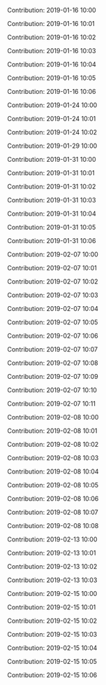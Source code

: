 Contribution: 2019-01-16 10:00

Contribution: 2019-01-16 10:01

Contribution: 2019-01-16 10:02

Contribution: 2019-01-16 10:03

Contribution: 2019-01-16 10:04

Contribution: 2019-01-16 10:05

Contribution: 2019-01-16 10:06

Contribution: 2019-01-24 10:00

Contribution: 2019-01-24 10:01

Contribution: 2019-01-24 10:02

Contribution: 2019-01-29 10:00

Contribution: 2019-01-31 10:00

Contribution: 2019-01-31 10:01

Contribution: 2019-01-31 10:02

Contribution: 2019-01-31 10:03

Contribution: 2019-01-31 10:04

Contribution: 2019-01-31 10:05

Contribution: 2019-01-31 10:06

Contribution: 2019-02-07 10:00

Contribution: 2019-02-07 10:01

Contribution: 2019-02-07 10:02

Contribution: 2019-02-07 10:03

Contribution: 2019-02-07 10:04

Contribution: 2019-02-07 10:05

Contribution: 2019-02-07 10:06

Contribution: 2019-02-07 10:07

Contribution: 2019-02-07 10:08

Contribution: 2019-02-07 10:09

Contribution: 2019-02-07 10:10

Contribution: 2019-02-07 10:11

Contribution: 2019-02-08 10:00

Contribution: 2019-02-08 10:01

Contribution: 2019-02-08 10:02

Contribution: 2019-02-08 10:03

Contribution: 2019-02-08 10:04

Contribution: 2019-02-08 10:05

Contribution: 2019-02-08 10:06

Contribution: 2019-02-08 10:07

Contribution: 2019-02-08 10:08

Contribution: 2019-02-13 10:00

Contribution: 2019-02-13 10:01

Contribution: 2019-02-13 10:02

Contribution: 2019-02-13 10:03

Contribution: 2019-02-15 10:00

Contribution: 2019-02-15 10:01

Contribution: 2019-02-15 10:02

Contribution: 2019-02-15 10:03

Contribution: 2019-02-15 10:04

Contribution: 2019-02-15 10:05

Contribution: 2019-02-15 10:06

